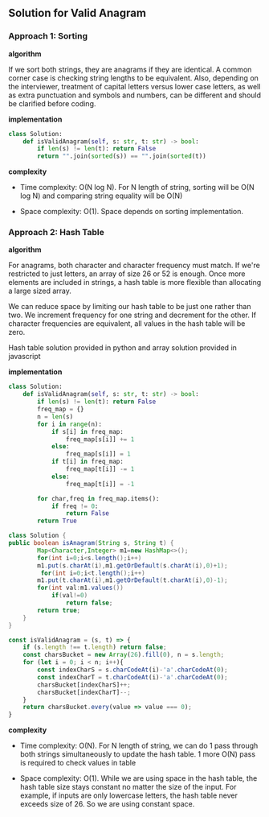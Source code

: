 ## Solution for Valid Anagram

### Approach 1: Sorting

**algorithm**

If we sort both strings, they are anagrams if they are identical. A common corner case is checking string lengths to be equivalent. Also, depending on the interviewer, treatment of capital letters versus lower case letters, as well as extra punctuation and symbols and numbers, can be different and should be clarified before coding.

**implementation**

```python
class Solution:
    def isValidAnagram(self, s: str, t: str) -> bool:
        if len(s) != len(t): return False
        return "".join(sorted(s)) == "".join(sorted(t))
```

**complexity**

- Time complexity: O(N log N). For N length of string, sorting will be O(N log N) and comparing string equality will be O(N)

- Space complexity: O(1). Space depends on sorting implementation.


### Approach 2: Hash Table

**algorithm**

For anagrams, both character and character frequency must match. If we're restricted to just letters, an array of size 26 or 52 is enough. Once more elements are included in strings, a hash table is more flexible than allocating a large sized array.

We can reduce space by limiting our hash table to be just one rather than two. We increment frequency for one string and decrement for the other. If character frequencies are equivalent, all values in the hash table will be zero.

Hash table solution provided in python and array solution provided in javascript

**implementation**

```python
class Solution:
    def isValidAnagram(self, s: str, t: str) -> bool:
        if len(s) != len(t): return False
        freq_map = {}
        n = len(s)
        for i in range(n):
            if s[i] in freq_map:
                freq_map[s[i]] += 1
            else:
                freq_map[s[i]] = 1
            if t[i] in freq_map:
                freq_map[t[i]] -= 1
            else:
                freq_map[t[i]] = -1

        for char,freq in freq_map.items():
            if freq != 0:
                return False
        return True
```

```java
class Solution {
public boolean isAnagram(String s, String t) {
        Map<Character,Integer> m1=new HashMap<>();
        for(int i=0;i<s.length();i++) 
        m1.put(s.charAt(i),m1.getOrDefault(s.charAt(i),0)+1);
         for(int i=0;i<t.length();i++) 
        m1.put(t.charAt(i),m1.getOrDefault(t.charAt(i),0)-1);
        for(int val:m1.values())
            if(val!=0)
                return false;
        return true;
    }
}
```

```javascript
const isValidAnagram = (s, t) => {
    if (s.length !== t.length) return false;
    const charsBucket = new Array(26).fill(0), n = s.length;
    for (let i = 0; i < n; i++){
        const indexCharS = s.charCodeAt(i)-'a'.charCodeAt(0);
        const indexCharT = t.charCodeAt(i)-'a'.charCodeAt(0);
        charsBucket[indexCharS]++;
        charsBucket[indexCharT]--;
    }
    return charsBucket.every(value => value === 0);
}
```

**complexity**

- Time complexity: O(N). For N length of string, we can do 1 pass through both strings simultaneously to update the hash table. 1 more O(N) pass is required to check values in table

- Space complexity: O(1). While we are using space in the hash table, the hash table size stays constant no matter the size of the input. For example, if inputs are only lowercase letters, the hash table never exceeds size of 26. So we are using constant space.
